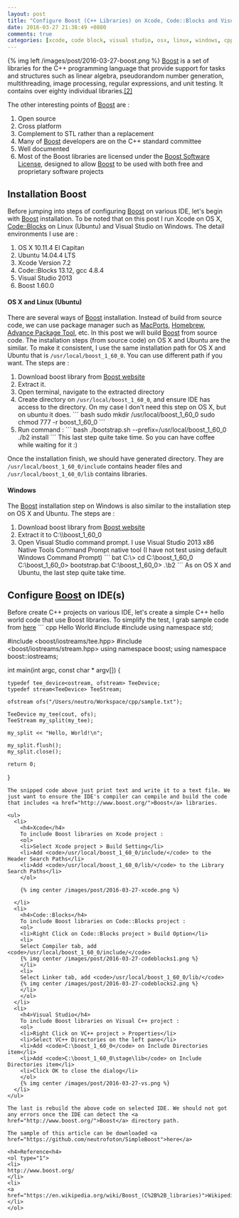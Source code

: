 ```yaml
---
layout: post
title: "Configure Boost (C++ Libraries) on Xcode, Code::Blocks and Visual Studio"
date: 2016-03-27 21:38:49 +0800
comments: true
categories: [xcode, code block, visual studio, osx, linux, windows, cpp]
---
```


{% img left /images/post/2016-03-27-boost.png %}
<a href="http://www.boost.org/">Boost</a> is a set of libraries for the C++ programming language that provide support for tasks and structures such as linear algebra, pseudorandom number generation, multithreading, image processing, regular expressions, and unit testing. It contains over eighty individual libraries.<a href="https://en.wikipedia.org/wiki/Boost_(C%2B%2B_libraries)">[2]</a>

The other interesting points of <a href="http://www.boost.org/">Boost</a> are :
<ol>
<li>Open source</li>
<li>Cross platform</li>
<li>Complement to STL rather than a replacement</li>
<li>Many of <a href="http://www.boost.org/">Boost</a> developers are on the C++ standard committee</li>
<li>Well documented</li>
<li>Most of the Boost libraries are licensed under the <a href="https://en.wikipedia.org/wiki/Boost_(C%2B%2B_libraries)#License">Boost Software License</a>, designed to allow <a href="http://www.boost.org/">Boost</a> to be used with both free and proprietary software projects</li>
</ol>

<h2>Installation Boost</h2>
Before jumping into steps of configuring <a href="http://www.boost.org/">Boost</a> on various IDE, let's begin with <a href="http://www.boost.org/">Boost</a> installation. To be noted that on this post I run Xcode on OS X, <a href="http://www.codeblocks.org/">Code::Blocks</a>  on Linux (Ubuntu) and Visual Studio on Windows. The detail environments I use are :
<ol>
<li>OS X 10.11.4 El Capitan</li>
<li>Ubuntu 14.04.4 LTS</li>
<li>Xcode Version 7.2</li>
<li>Code::Blocks 13.12, gcc 4.8.4</li>
<li>Visual Studio 2013</li>
<li>Boost 1.60.0</li>
</ol>


<h4>OS X and Linux (Ubuntu)</h4>
There are several ways of <a href="http://www.boost.org/">Boost</a> installation. Instead of build from source code, we can use package manager such as <a href="https://www.macports.org/">MacPorts</a>, <a href="http://brew.sh/">Homebrew</a>, <a href="https://en.wikipedia.org/wiki/Advanced_Packaging_Tool">Advance Package Tool</a>, etc. In this post we will build <a href="http://www.boost.org/">Boost</a> from source code. The installation steps (from source code) on OS X and Ubuntu are the similar. To make it consistent, I use the same installation path for OS X and Ubuntu that is <code>/usr/local/boost_1_60_0</code>. You can use different path if you want. The steps are :
<ol>
<li>Download boost library from <a href="boost.org">Boost website</a></li>
<li>Extract it.</li>
<li>Open terminal, navigate to the extracted directory</li>
<li>Create directory on <code>/usr/local/boost_1_60_0</code>, and ensure IDE has access to the directory. On my case I don't need this step on OS X, but on ubuntu it does.
``` bash
sudo mkdir /usr/local/boost_1_60_0
sudo chmod 777 -r boost_1_60_0
```
</li>
<li>
Run command :
``` bash
./bootstrap.sh --prefix=/usr/local/boost_1_60_0
./b2 install
```
This last step quite take time. So you can have coffee while waiting for it :)
</li>
</ol>

Once the installation finish, we should have generated directory. They are <code>/usr/local/boost_1_60_0/include</code> contains header files and <code>/usr/local/boost_1_60_0/lib</code> contains libraries.

<h4>Windows</h4>
The <a href="http://www.boost.org/">Boost</a> installation step on Windows is also similar to the installation step on OS X and Ubuntu.
The steps are :
<ol>
<li>Download boost library from <a href="boost.org">Boost website</a></li>
<li>Extract it to C:\\boost_1_60_0 </li>
<li>Open Visual Studio command prompt. I use Visual Studio 2013 x86 Native Tools Command Prompt native tool (I have not test using default Windows Command Prompt)
``` bat
C:\> cd C:\boost_1_60_0
C:\boost_1_60_0> bootstrap.bat
C:\boost_1_60_0> .\b2
```
As on OS X and Ubuntu, the last step quite take time.
</li>
</ol>

<h2>Configure <a href="http://www.boost.org/">Boost</a> on IDE(s)</h2>
Before create C++ projects on various IDE, let's create a simple C++ hello world code that use Boost libraries. To simplify the test, I grab sample code from <a href="http://stackoverflow.com/questions/999120/c-hello-world-boost-tee-example-program">here</a>   
``` cpp Hello World
#include <iostream>
#include <fstream>
using namespace std;

#include <boost/iostreams/tee.hpp>
#include <boost/iostreams/stream.hpp>
using namespace boost;
using namespace boost::iostreams;

int main(int argc, const char * argv[]) {

    typedef tee_device<ostream, ofstream> TeeDevice;
    typedef stream<TeeDevice> TeeStream;

    ofstream ofs("/Users/neutro/Workspace/cpp/sample.txt");

    TeeDevice my_tee(cout, ofs);
    TeeStream my_split(my_tee);

    my_split << "Hello, World!\n";

    my_split.flush();
    my_split.close();

    return 0;
}
```
The snipped code above just print text and write it to a text file. We just want to ensure the IDE's compiler can compile and build the code that includes <a href="http://www.boost.org/">Boost</a> libraries.

<ul>
  <li>
    <h4>Xcode</h4>
    To include Boost libraries on Xcode project :
    <ol>
    <li>Select Xcode project > Build Setting</li>
    <li>Add <code>/usr/local/boost_1_60_0/include/</code> to the Header Search Paths</li>
    <li>Add <code>/usr/local/boost_1_60_0/lib/</code> to the Library Search Paths</li>
    </ol>

    {% img center /images/post/2016-03-27-xcode.png %}

  </li>
  <li>
    <h4>Code::Blocks</h4>
    To include Boost libraries on Code::Blocks project :
    <ol>
    <li>Right Click on Code::Blocks project > Build Option</li>
    <li>
    Select Compiler tab, add <code>/usr/local/boost_1_60_0/include/</code>
    {% img center /images/post/2016-03-27-codeblocks1.png %}
    </li>
    <li>
    Select Linker tab, add <code>/usr/local/boost_1_60_0/lib/</code>
    {% img center /images/post/2016-03-27-codeblocks2.png %}
    </li>
    </ol>
  </li>
  <li>
    <h4>Visual Studio</h4>
    To include Boost libraries on Visual C++ project :
    <ol>
    <li>Right Click on VC++ project > Properties</li>
    <li>Select VC++ Directories on the left pane</li>
    <li>Add <code>C:\boost_1_60_0</code> on Include Directories item</li>
    <li>Add <code>C:\boost_1_60_0\stage\lib</code> on Include Directories item</li>
    <li>Click OK to close the dialog</li>
    </ol>
    {% img center /images/post/2016-03-27-vs.png %}
  </li>
</ul>

The last is rebuild the above code on selected IDE. We should not got any errors once the IDE can detect the <a href="http://www.boost.org/">Boost</a> directory path.

The sample of this article can be downloaded <a href="https://github.com/neutrofoton/SimpleBoost">here</a>

<h4>Reference<h4>
<ol type="1">
<li>
http://www.boost.org/
</li>
<li>
<a href="https://en.wikipedia.org/wiki/Boost_(C%2B%2B_libraries)">Wikipedia</a>
</li>
</ol>
